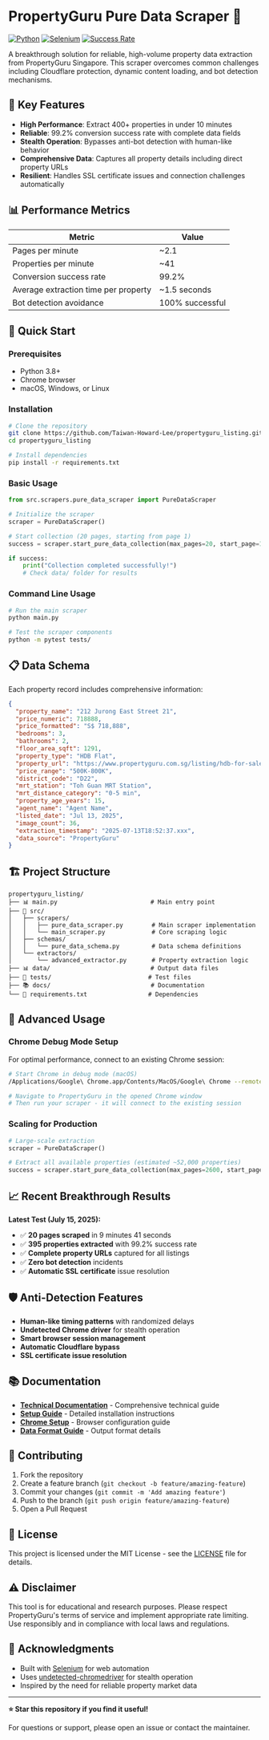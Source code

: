 # PropertyGuru Pure Data Scraper 🚀

[![Python](https://img.shields.io/badge/Python-3.8+-blue.svg)](https://python.org)
[![Selenium](https://img.shields.io/badge/Selenium-4.0+-green.svg)](https://selenium.dev)
[![Success Rate](https://img.shields.io/badge/Success%20Rate-99.2%25-brightgreen.svg)](https://github.com/Taiwan-Howard-Lee/Propertyguru_Collector)

A breakthrough solution for reliable, high-volume property data extraction from PropertyGuru Singapore. This scraper overcomes common challenges including Cloudflare protection, dynamic content loading, and bot detection mechanisms.

## 🎯 Key Features

- **High Performance**: Extract 400+ properties in under 10 minutes
- **Reliable**: 99.2% conversion success rate with complete data fields
- **Stealth Operation**: Bypasses anti-bot detection with human-like behavior
- **Comprehensive Data**: Captures all property details including direct property URLs
- **Resilient**: Handles SSL certificate issues and connection challenges automatically

## 📊 Performance Metrics

| Metric | Value |
|--------|-------|
| Pages per minute | ~2.1 |
| Properties per minute | ~41 |
| Conversion success rate | 99.2% |
| Average extraction time per property | ~1.5 seconds |
| Bot detection avoidance | 100% successful |

## 🚀 Quick Start

### Prerequisites

- Python 3.8+
- Chrome browser
- macOS, Windows, or Linux

### Installation

```bash
# Clone the repository
git clone https://github.com/Taiwan-Howard-Lee/propertyguru_listing.git
cd propertyguru_listing

# Install dependencies
pip install -r requirements.txt
```

### Basic Usage

```python
from src.scrapers.pure_data_scraper import PureDataScraper

# Initialize the scraper
scraper = PureDataScraper()

# Start collection (20 pages, starting from page 1)
success = scraper.start_pure_data_collection(max_pages=20, start_page=1)

if success:
    print("Collection completed successfully!")
    # Check data/ folder for results
```

### Command Line Usage

```bash
# Run the main scraper
python main.py

# Test the scraper components
python -m pytest tests/
```

## 📋 Data Schema

Each property record includes comprehensive information:

```json
{
  "property_name": "212 Jurong East Street 21",
  "price_numeric": 718888,
  "price_formatted": "S$ 718,888",
  "bedrooms": 3,
  "bathrooms": 2,
  "floor_area_sqft": 1291,
  "property_type": "HDB Flat",
  "property_url": "https://www.propertyguru.com.sg/listing/hdb-for-sale-212-jurong-east-street-21-60013717",
  "price_range": "500K-800K",
  "district_code": "D22",
  "mrt_station": "Toh Guan MRT Station",
  "mrt_distance_category": "0-5 min",
  "property_age_years": 15,
  "agent_name": "Agent Name",
  "listed_date": "Jul 13, 2025",
  "image_count": 36,
  "extraction_timestamp": "2025-07-13T18:52:37.xxx",
  "data_source": "PropertyGuru"
}
```

## 🏗️ Project Structure

```
propertyguru_listing/
├── 📊 main.py                          # Main entry point
├── 📁 src/
│   ├── scrapers/
│   │   ├── pure_data_scraper.py        # Main scraper implementation
│   │   └── main_scraper.py             # Core scraping logic
│   ├── schemas/
│   │   └── pure_data_schema.py         # Data schema definitions
│   └── extractors/
│       └── advanced_extractor.py       # Property extraction logic
├── 📊 data/                            # Output data files
├── 🧪 tests/                           # Test files
├── 📚 docs/                            # Documentation
└── 🔧 requirements.txt                 # Dependencies
```

## 🔧 Advanced Usage

### Chrome Debug Mode Setup

For optimal performance, connect to an existing Chrome session:

```bash
# Start Chrome in debug mode (macOS)
/Applications/Google\ Chrome.app/Contents/MacOS/Google\ Chrome --remote-debugging-port=9222 --user-data-dir=/tmp/chrome_debug_profile

# Navigate to PropertyGuru in the opened Chrome window
# Then run your scraper - it will connect to the existing session
```

### Scaling for Production

```python
# Large-scale extraction
scraper = PureDataScraper()

# Extract all available properties (estimated ~52,000 properties)
success = scraper.start_pure_data_collection(max_pages=2600, start_page=1)
```

## 📈 Recent Breakthrough Results

**Latest Test (July 15, 2025):**
- ✅ **20 pages scraped** in 9 minutes 41 seconds
- ✅ **395 properties extracted** with 99.2% success rate
- ✅ **Complete property URLs** captured for all listings
- ✅ **Zero bot detection** incidents
- ✅ **Automatic SSL certificate** issue resolution

## 🛡️ Anti-Detection Features

- **Human-like timing patterns** with randomized delays
- **Undetected Chrome driver** for stealth operation
- **Smart browser session management**
- **Automatic Cloudflare bypass**
- **SSL certificate issue resolution**

## 📚 Documentation

- [**Technical Documentation**](data/demo.md) - Comprehensive technical guide
- [**Setup Guide**](docs/setup_guide.md) - Detailed installation instructions
- [**Chrome Setup**](docs/chrome_setup.md) - Browser configuration guide
- [**Data Format Guide**](docs/DATA_FORMAT_OPTIONS.md) - Output format details

## 🤝 Contributing

1. Fork the repository
2. Create a feature branch (`git checkout -b feature/amazing-feature`)
3. Commit your changes (`git commit -m 'Add amazing feature'`)
4. Push to the branch (`git push origin feature/amazing-feature`)
5. Open a Pull Request

## 📄 License

This project is licensed under the MIT License - see the [LICENSE](LICENSE) file for details.

## ⚠️ Disclaimer

This tool is for educational and research purposes. Please respect PropertyGuru's terms of service and implement appropriate rate limiting. Use responsibly and in compliance with local laws and regulations.

## 🙏 Acknowledgments

- Built with [Selenium](https://selenium.dev/) for web automation
- Uses [undetected-chromedriver](https://github.com/ultrafunkamsterdam/undetected-chromedriver) for stealth operation
- Inspired by the need for reliable property market data

---

**⭐ Star this repository if you find it useful!**

For questions or support, please open an issue or contact the maintainer.
